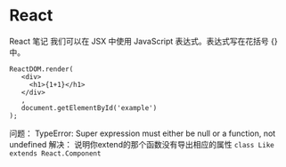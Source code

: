 # React
React 笔记
 我们可以在 JSX 中使用 JavaScript 表达式。表达式写在花括号 {} 中。
 ```
 ReactDOM.render(
    <div>
      <h1>{1+1}</h1>
    </div>
    ,
    document.getElementById('example')
);
 ```
 问题： TypeError: Super expression must either be null or a function, not undefined
 解决： 说明你extend的那个函数没有导出相应的属性 `class Like extends React.Component`


 
